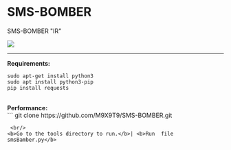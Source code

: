 # SMS-BOMBER
SMS-BOMBER "IR"

<img align="center" src="https://user-images.githubusercontent.com/120171210/210269035-bc05fa74-b835-4728-8899-ada04acc8cb6.png">
<hr/>
<b>Requirements:</b>
<br/>


```
sudo apt-get install python3
sudo apt install python3-pip
pip install requests
```
<br/>
<b>Performance:</b>
<br/>
```
git clone https://github.com/M9X9T9/SMS-BOMBER.git

```
 <br/>
<b>Go to the tools directory to run.</b>| <b>Run  file smsBamber.py</b>
